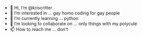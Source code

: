 - 👋 Hi, I’m @kriscritter
- 👀 I’m interested in ... gay homo coding for gay people
- 🌱 I’m currently learning ... python
- 💞️ I’m looking to collaborate on ... only things with my polycule
- 📫 How to reach me ... don't

<!---
kriscritter/kriscritter is a ✨ special ✨ repository because its `README.md` (this file) appears on your GitHub profile.
You can click the Preview link to take a look at your changes.
--->
